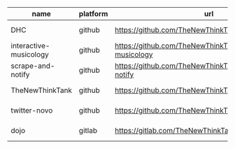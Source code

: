 | name | platform | url | description | stars | creation_date |
|-----|-----|-----|-----|-----|-----|
| DHC | github | https://github.com/TheNewThinkTank/DHC | None | 2 | 2021-09-14T20:40:12Z |
| interactive-musicology | github | https://github.com/TheNewThinkTank/interactive-musicology | None | 1 | 2023-04-09T17:19:20Z |
| scrape-and-notify | github | https://github.com/TheNewThinkTank/scrape-and-notify | None | 2 | 2020-03-22T14:09:45Z |
| TheNewThinkTank | github | https://github.com/TheNewThinkTank/TheNewThinkTank | None | 0 | 2020-08-21T18:08:59Z |
| twitter-novo | github | https://github.com/TheNewThinkTank/twitter-novo | None | 2 | 2020-08-26T19:10:18Z |
| dojo | gitlab | https://gitlab.com/TheNewThinkTank/dojo |  | 1 | 2022-10-09T11:40:43.986Z |

